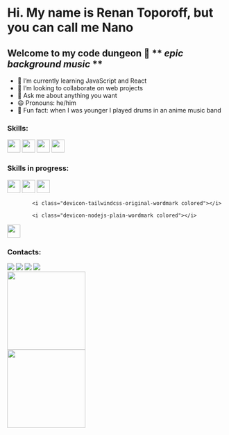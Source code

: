           
# Hi. My name is Renan Toporoff, but you can call me Nano 
## Welcome to my code dungeon 🏰 ** *epic background music* **

- 🌱 I’m currently learning JavaScript and React
- 👯 I’m looking to collaborate on web projects
- 💬 Ask me about anything you want
- 😄 Pronouns: he/him
- 🥁 Fun fact: when I was younger I played drums in an anime music band

### Skills:

<img src="https://cdn.jsdelivr.net/gh/devicons/devicon/icons/html5/html5-plain-wordmark.svg" width="30" height="30" />   <img src="https://cdn.jsdelivr.net/gh/devicons/devicon/icons/css3/css3-plain-wordmark.svg" width="30" height="30" />  <img src="https://cdn.jsdelivr.net/gh/devicons/devicon/icons/javascript/javascript-plain.svg" width="30" height="30" />   <img src="https://cdn.jsdelivr.net/gh/devicons/devicon/icons/git/git-plain-wordmark.svg" width="30" height="30" />
       
          
     

### Skills in progress:

<img src="https://cdn.jsdelivr.net/gh/devicons/devicon/icons/react/react-original-wordmark.svg" width="30" height="30" /> <img src="https://cdn.jsdelivr.net/gh/devicons/devicon/icons/tailwindcss/tailwindcss-original-wordmark.svg" width="30" height="30" /> <img src="https://cdn.jsdelivr.net/gh/devicons/devicon/icons/python/python-original-wordmark.svg" width="30" height="30" />




          
            <i class="devicon-tailwindcss-original-wordmark colored"></i>
          
            <i class="devicon-nodejs-plain-wordmark colored"></i>
<img src="https://cdn.jsdelivr.net/gh/devicons/devicon/icons/python/python-original.svg" width="30" height="30"/>

             
          

### Contacts:
<div>
<a href="https://instagram.com/nanoroff" target="_blank"><img loading="lazy" src="https://img.shields.io/badge/-Instagram-%23E4405F?style=for-the-badge&logo=instagram&logoColor=white" target="_blank"></a>
<a href="https://www.twitch.tv/nanoroff" target="_blank"><img loading="lazy" src="https://img.shields.io/badge/Twitch-9146FF?style=for-the-badge&logo=twitch&logoColor=white" target="_blank"></a>
<a href = "mailto:renan.toporoff@gmail.com"><img loading="lazy" src="https://img.shields.io/badge/Gmail-D14836?style=for-the-badge&logo=gmail&logoColor=white" target="_blank"></a>
<a href="https://www.linkedin.com/in/rtoporoff" target="_blank"><img loading="lazy" src="https://img.shields.io/badge/-LinkedIn-%230077B5?style=for-the-badge&logo=linkedin&logoColor=white" target="_blank"></a>   
</div>

<div>
<a href="https://github.com/rtoporoff">
<img loading="lazy" height="180em" src="https://github-readme-stats.vercel.app/api/top-langs/?username=rtoporoff&layout=compact&langs_count=7&theme=dracula"/>
  <br>
<img loading="lazy" height="180em" src="https://github-readme-stats.vercel.app/api?username=rtoporoff&show_icons=true&theme=dracula&include_all_commits=true&count_private=true"/>
</div>
